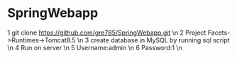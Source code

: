 # SpringWebapp
1 git clone https://github.com/gre785/SpringWebapp.git \n
2 Project Facets->Runtimes->Tomcat8.5 \n
3 create database in MySQL by running sql script \n
4 Run on server \n
5 Username:admin \n
6 Password:1 \n
